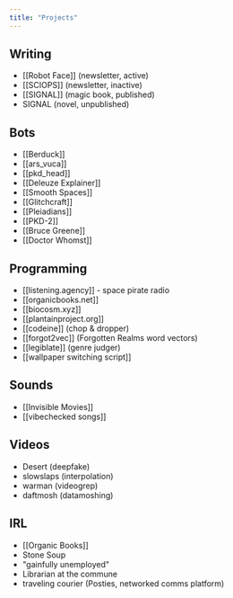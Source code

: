 ```yaml
---
title: "Projects"
---
```

## Writing
- [[Robot Face]] (newsletter, active)
- [[SCIOPS]]  (newsletter, inactive)
- [[SIGNAL]]  (magic book, published)
-  SIGNAL (novel, unpublished)

##  Bots
- [[Berduck]]
- [[ars_vuca]] 
- [[pkd_head]] 
- [[Deleuze Explainer]] 
- [[Smooth Spaces]]
- [[Glitchcraft]]
- [[Pleiadians]]
- [[PKD-2]]
- [[Bruce Greene]]
- [[Doctor Whomst]]

## Programming
- [[listening.agency]] -  space pirate radio
- [[organicbooks.net]]
- [[biocosm.xyz]]
- [[plantainproject.org]]
- [[codeine]] (chop & dropper)
- [[forgot2vec]] (Forgotten Realms word vectors)
- [[legiblate]] (genre judger)
- [[wallpaper switching script]]

## Sounds
- [[Invisible Movies]]
- [[vibechecked songs]]

## Videos
- Desert (deepfake)
- slowslaps (interpolation)
- warman (videogrep)
- daftmosh (datamoshing)

## IRL
- [[Organic Books]]
- Stone Soup
- "gainfully unemployed"
- Librarian at the commune
- traveling courier (Posties, networked comms platform)



